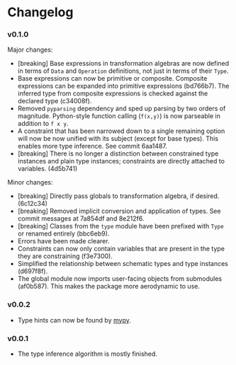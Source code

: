 # Changelog

### v0.1.0

Major changes:

-   [breaking] Base expressions in transformation algebras are now defined in 
    terms of `Data` and `Operation` definitions, not just in terms of their 
    `Type`.
-   Base expressions can now be primitive or composite. Composite expressions 
    can be expanded into primitive expressions (bd766b7). The inferred type 
    from composite expressions is checked against the declared type (c34008f).
-   Removed `pyparsing` dependency and sped up parsing by two orders of 
    magnitude. Python-style function calling (`f(x,y)`) is now parseable in 
    addition to `f x y`.
-   A constraint that has been narrowed down to a single remaining option will 
    now be now unified with its subject (except for base types). This enables 
    more type inference. See commit 6aa1487.
-   [breaking] There is no longer a distinction between constrained type 
    instances and plain type instances; constraints are directly attached to 
    variables. (4d5b741)

Minor changes:

-   [breaking] Directly pass globals to transformation algebra, if desired. 
    (6c12c34)
-   [breaking] Removed implicit conversion and application of types. See 
    commit messages at 7a854df and 8e212f6.
-   [breaking] Classes from the `type` module have been prefixed with `Type` 
    or renamed entirely (bbc6eb9).
-   Errors have been made clearer.
-   Constraints can now only contain variables that are present in the type 
    they are constraining (f3e7300).
-   Simplified the relationship between schematic types and type instances 
    (d697f8f).
-   The global module now imports user-facing objects from submodules 
    (af0b587). This makes the package more aerodynamic to use.

### v0.0.2

-   Type hints can now be found by [mypy](https://mypy.readthedocs.io/).

### v0.0.1

-   The type inference algorithm is mostly finished.
